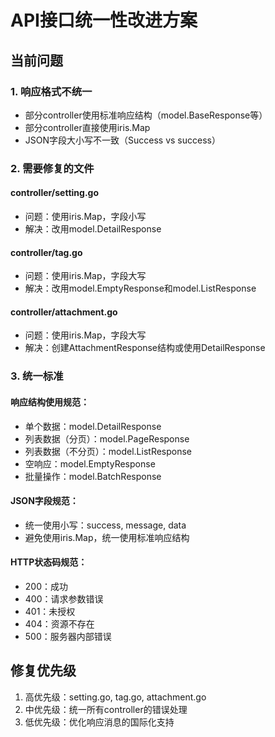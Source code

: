 # API接口统一性改进方案

## 当前问题

### 1. 响应格式不统一
- 部分controller使用标准响应结构（model.BaseResponse等）
- 部分controller直接使用iris.Map
- JSON字段大小写不一致（Success vs success）

### 2. 需要修复的文件

#### controller/setting.go
- 问题：使用iris.Map，字段小写
- 解决：改用model.DetailResponse

#### controller/tag.go  
- 问题：使用iris.Map，字段大写
- 解决：改用model.EmptyResponse和model.ListResponse

#### controller/attachment.go
- 问题：使用iris.Map，字段大写
- 解决：创建AttachmentResponse结构或使用DetailResponse

### 3. 统一标准

#### 响应结构使用规范：
- 单个数据：model.DetailResponse
- 列表数据（分页）：model.PageResponse  
- 列表数据（不分页）：model.ListResponse
- 空响应：model.EmptyResponse
- 批量操作：model.BatchResponse

#### JSON字段规范：
- 统一使用小写：success, message, data
- 避免使用iris.Map，统一使用标准响应结构

#### HTTP状态码规范：
- 200：成功
- 400：请求参数错误
- 401：未授权
- 404：资源不存在
- 500：服务器内部错误

## 修复优先级
1. 高优先级：setting.go, tag.go, attachment.go
2. 中优先级：统一所有controller的错误处理
3. 低优先级：优化响应消息的国际化支持